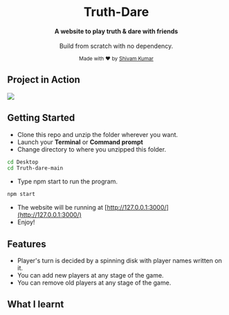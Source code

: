 <div align="center">

<h1>Truth-Dare</h1>

<p>
  <strong>A website to play truth & dare with friends</strong>
  <br /><br />
  Build from scratch with no dependency.
</p>


<p>
  <sub>Made with ❤︎ by
    <a href="https://github.com/wandering-sage">Shivam Kumar</a>
  </sub>
</p>
</div>


## Project in Action

<img src="src/Images/capture.wmv">

## Getting Started
- Clone this repo and unzip the folder wherever you want.
- Launch your **Terminal** or **Command prompt**
- Change directory to where you unzipped this folder.
```bash
cd Desktop
cd Truth-dare-main
```
- Type npm start to run the program.
```bash
npm start
```
- The website will be running at [http://127.0.0.1:3000/](http://127.0.0.1:3000/)
- Enjoy!

## Features
- Player's turn is decided by a spinning disk with player names written on it.
- You can add new players at any stage of the game.
- You can remove old players at any stage of the game.

## What I learnt
